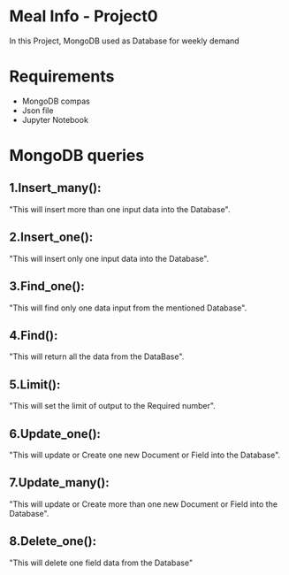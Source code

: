 # Meal Info - Project0
In this Project, MongoDB used as Database for weekly demand 

# Requirements
* MongoDB compas
* Json file 
* Jupyter Notebook

# MongoDB queries
## 1.Insert_many():
  
"This will insert more than one input data into the Database".      
      
## 2.Insert_one():  
			
"This will insert only one input data into the Database".
            
## 3.Find_one():
  
"This will find only one data input from the mentioned Database".      
      
## 4.Find():
  
"This will return all the data from the DataBase".     
      
## 5.Limit():
  
"This will set the limit of output to the Required number".
	  
## 6.Update_one():
    
"This will update or Create one new Document or Field into the Database".

## 7.Update_many():
    
"This will update or Create more than one new Document or Field into the Database".
 
## 8.Delete_one():
   
"This will delete one field data from the Database"
  
  

